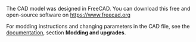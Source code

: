 The CAD model was designed in FreeCAD. You can download this free and open-source software on https://www.freecad.org

For modding instructions and changing parameters in the CAD file, see the [documentation](../Documentation/Introduction.md), section **Modding and upgrades**.
